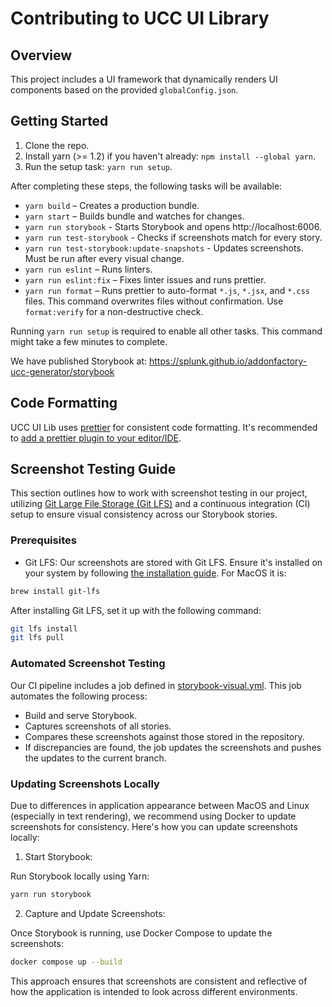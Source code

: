 # Contributing to UCC UI Library

## Overview

This project includes a UI framework that dynamically renders UI components based on the provided `globalConfig.json`.

## Getting Started

1. Clone the repo.
2. Install yarn (>= 1.2) if you haven't already: `npm install --global yarn`.
3. Run the setup task: `yarn run setup`.

After completing these steps, the following tasks will be available:

* `yarn build` – Creates a production bundle.
* `yarn start` – Builds bundle and watches for changes.
* `yarn run storybook` - Starts Storybook and opens http://localhost:6006.
* `yarn run test-storybook` - Checks if screenshots match for every story.
* `yarn run test-storybook:update-snapshots` - Updates screenshots. Must be run after every visual change.
* `yarn run eslint` – Runs linters.
* `yarn run eslint:fix` – Fixes linter issues and runs prettier.
* `yarn run format` – Runs prettier to auto-format `*.js`, `*.jsx`, and `*.css` files. This command overwrites files without confirmation. Use `format:verify` for a non-destructive check.

Running `yarn run setup` is required to enable all other tasks. This command might take a few minutes to complete.

We have published Storybook at: https://splunk.github.io/addonfactory-ucc-generator/storybook

## Code Formatting

UCC UI Lib uses [prettier](https://github.com/prettier/prettier) for consistent code formatting. It's recommended to [add a prettier plugin to your editor/IDE](https://github.com/prettier/prettier#editor-integration).

## Screenshot Testing Guide
This section outlines how to work with screenshot testing in our project, utilizing [Git Large File Storage (Git LFS)](https://git-lfs.com/) and a continuous integration (CI) setup to ensure visual consistency across our Storybook stories.

### Prerequisites
- Git LFS: Our screenshots are stored with Git LFS. Ensure it's installed on your system by following [the installation guide](https://github.com/git-lfs/git-lfs#installing). For MacOS it is:
```bash
brew install git-lfs
```

After installing Git LFS, set it up with the following command:
```bash
git lfs install
git lfs pull
```

### Automated Screenshot Testing
Our CI pipeline includes a job defined in [storybook-visual.yml](../.github/workflows/storybook-visual.yml). This job automates the following process:
- Build and serve Storybook.
- Captures screenshots of all stories.
- Compares these screenshots against those stored in the repository.
- If discrepancies are found, the job updates the screenshots and pushes the updates to the current branch.

### Updating Screenshots Locally
Due to differences in application appearance between MacOS and Linux (especially in text rendering), we recommend using Docker to update screenshots for consistency. Here's how you can update screenshots locally:

1. Start Storybook:

Run Storybook locally using Yarn:

```bash
yarn run storybook
```

2. Capture and Update Screenshots:

Once Storybook is running, use Docker Compose to update the screenshots:

```bash
docker compose up --build
```
This approach ensures that screenshots are consistent and reflective of how the application is intended to look across different environments.

